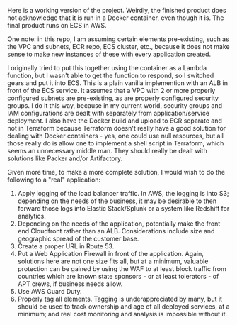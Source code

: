 Here is a working version of the project.  Weirdly, the finished product does not acknowledge that it is run in a Docker container, even though it is.  The final product runs on ECS in AWS.

One note: in this repo, I am assuming certain elements pre-existing, such as the VPC and subnets, ECR repo, ECS cluster, etc., because it does not make sense to make new instances of these with every application created.

I originally tried to put this together using the container as a Lambda function, but I wasn't able to get the function to respond, so I switched gears and put it into ECS.  This is a plain vanilla implemention with an ALB in front of the ECS service.  It assumes that a VPC with 2 or more properly configured subnets are pre-existing, as are properly configured security groups.  I do it this way, because in my current world, security groups and IAM configurations are dealt with separately from application/service deployment. I also have the Docker build and upload to ECR separate and not in Terraform because Terraform doesn't really have a good solution for dealing with Docker containers - yes, one could use null resources, but all those really do is allow one to implement a shell script in Terraform, which seems an unnecessary middle man.  They should really be dealt with solutions like Packer and/or Artifactory.

Given more time, to make a more complete solution, I would wish to do the following to a "real" application:

1. Apply logging of the load balancer traffic.  In AWS, the logging is into S3; depending on the needs of the business, it may be desirable to then forward those logs into Elastic Stack/Splunk or a system like Redshift for analytics.
2. Depending on the needs of the application, potentially make the front end Cloudfront rather than an ALB.  Considerations include size and geographic spread of the customer base.
3. Create a proper URL in Route 53.
4. Put a Web Application Firewall in front of the application. Again, solutions here are not one size fits all, but at a minimum, valuable protection can be gained by using the WAF to at least block traffic from countries which are known state sponsors - or at least tolerators - of APT crews, if business needs allow.
5. Use AWS Guard Duty.
6. Properly tag all elements.  Tagging is underappreciated by many, but it should be used to track ownership and age of all deployed services, at a minimum; and real cost monitoring and analysis is impossible without it.
